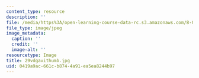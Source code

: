 ```yaml
---
content_type: resource
description: ''
file: /media/https%3A/open-learning-course-data-rc.s3.amazonaws.com/8-02t-electricity-and-magnetism-spring-2005/0419a9ac661cb8744a91ea5ea8244b97_29vdgavithumb.jpg
file_type: image/jpeg
image_metadata:
  caption: ''
  credit: ''
  image-alt: ''
resourcetype: Image
title: 29vdgavithumb.jpg
uid: 0419a9ac-661c-b874-4a91-ea5ea8244b97
---
```

